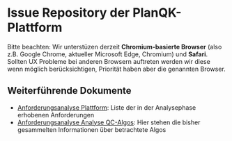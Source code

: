 # Issue Repository der PlanQK-Plattform

Bitte beachten: Wir unterstüzen derzeit **Chromium-basierte Browser** (also z.B. Google Chrome, aktueller Microsoft Edge, Chromium) und **Safari**. Sollten UX Probleme bei anderen Browsern auftreten werden wir diese wenn möglich berücksichtigen, Priorität haben aber die genannten Browser.

## Weiterführende Dokumente

- [Anforderungsanalyse Plattform](https://docs.google.com/spreadsheets/d/1DS1XIOkpa6q52ORiN4nt06i26NhK1914Y82UZllWBi0/edit?usp=sharing): Liste der in der Analysephase erhobenen Anforderungen
- [Anforderungsanalyse Analyse QC-Algos](https://docs.google.com/document/d/1LBHq9NRSr5suxeerWkFK2vl-dxjCg0Bjqa-1rCM7ZkI/edit?usp=sharing): Hier stehen die bisher gesammelten Informationen über betrachtete Algos
